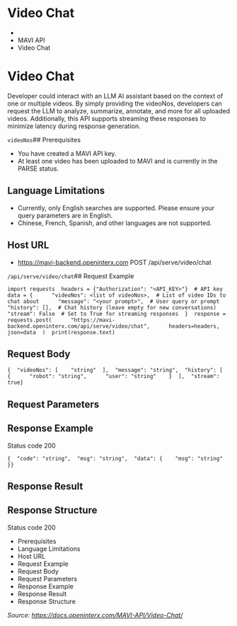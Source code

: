 # Video Chat

- 
- MAVI API
- Video Chat
# Video Chat

Developer could interact with an LLM AI assistant based on the context of one or multiple videos. By simply providing the videoNos, developers can request the LLM to analyze, summarize, annotate, and more for all uploaded videos. Additionally, this API supports streaming these responses to minimize latency during response generation.

`videoNos`## Prerequisites​

- You have created a MAVI API key.
- At least one video has been uploaded to MAVI and is currently in the PARSE status.
## Language Limitations​

- Currently, only English searches are supported. Please ensure your query parameters are in English.
- Chinese, French, Spanish, and other languages are not supported.
## Host URL​

- https://mavi-backend.openinterx.com
POST /api/serve/video/chat

`/api/serve/video/chat`## Request Example​

```codeBlockLines_e6Vv
import requests  headers = {"Authorization": "<API_KEY>"}  # API key  data = {      "videoNos": <list of videoNos>,  # List of video IDs to chat about      "message": "<your prompt>",  # User query or prompt      "history": [],  # Chat history (leave empty for new conversations)      "stream": False  # Set to True for streaming responses  }  response = requests.post(      "https://mavi-backend.openinterx.com/api/serve/video/chat",      headers=headers,      json=data  )  print(response.text)
```

## Request Body​

```codeBlockLines_e6Vv
{  "videoNos": [    "string"  ],  "message": "string",  "history": [    {      "robot": "string",      "user": "string"    }  ],  "stream": true}
```

## Request Parameters​

## Response Example​

Status code 200

```codeBlockLines_e6Vv
{  "code": "string",  "msg": "string",  "data": {    "msg": "string"  }}
```

## Response Result​

## Response Structure​

Status code 200

- Prerequisites
- Language Limitations
- Host URL
- Request Example
- Request Body
- Request Parameters
- Response Example
- Response Result
- Response Structure


*Source: https://docs.openinterx.com/MAVI-API/Video-Chat/*
